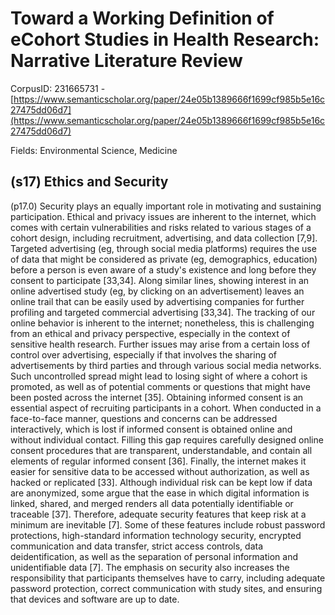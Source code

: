 # Toward a Working Definition of eCohort Studies in Health Research: Narrative Literature Review

CorpusID: 231665731 - [https://www.semanticscholar.org/paper/24e05b1389666f1699cf985b5e16c27475dd06d7](https://www.semanticscholar.org/paper/24e05b1389666f1699cf985b5e16c27475dd06d7)

Fields: Environmental Science, Medicine

## (s17) Ethics and Security
(p17.0) Security plays an equally important role in motivating and sustaining participation. Ethical and privacy issues are inherent to the internet, which comes with certain vulnerabilities and risks related to various stages of a cohort design, including recruitment, advertising, and data collection [7,9]. Targeted advertising (eg, through social media platforms) requires the use of data that might be considered as private (eg, demographics, education) before a person is even aware of a study's existence and long before they consent to participate [33,34]. Along similar lines, showing interest in an online advertised study (eg, by clicking on an advertisement) leaves an online trail that can be easily used by advertising companies for further profiling and targeted commercial advertising [33,34]. The tracking of our online behavior is inherent to the internet; nonetheless, this is challenging from an ethical and privacy perspective, especially in the context of sensitive health research. Further issues may arise from a certain loss of control over advertising, especially if that involves the sharing of advertisements by third parties and through various social media networks. Such uncontrolled spread might lead to losing sight of where a cohort is promoted, as well as of potential comments or questions that might have been posted across the internet [35]. Obtaining informed consent is an essential aspect of recruiting participants in a cohort. When conducted in a face-to-face manner, questions and concerns can be addressed interactively, which is lost if informed consent is obtained online and without individual contact. Filling this gap requires carefully designed online consent procedures that are transparent, understandable, and contain all elements of regular informed consent [36]. Finally, the internet makes it easier for sensitive data to be accessed without authorization, as well as hacked or replicated [33]. Although individual risk can be kept low if data are anonymized, some argue that the ease in which digital information is linked, shared, and merged renders all data potentially identifiable or traceable [37]. Therefore, adequate security features that keep risk at a minimum are inevitable [7]. Some of these features include robust password protections, high-standard information technology security, encrypted communication and data transfer, strict access controls, data deidentification, as well as the separation of personal information and unidentifiable data [7]. The emphasis on security also increases the responsibility that participants themselves have to carry, including adequate password protection, correct communication with study sites, and ensuring that devices and software are up to date.
